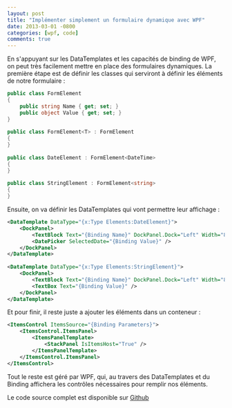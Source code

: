 ```yaml
---
layout: post
title: "Implémenter simplement un formulaire dynamique avec WPF"
date: 2013-03-01 -0800
categories: [wpf, code]
comments: true
---
```


En s'appuyant sur les DataTemplates et les capacités de binding de WPF, on peut très facilement mettre en place des formulaires dynamiques. La première étape est de définir les classes qui serviront à définir les éléments de notre formulaire :

```` csharp
public class FormElement
{
    public string Name { get; set; }
    public object Value { get; set; }
}
 
public class FormElement<T> : FormElement
{ 
}
 
public class DateElement : FormElement<DateTime>
{ 
}
 
public class StringElement : FormElement<string>
{ 
}
````

Ensuite, on va définir les DataTemplates qui vont permettre leur affichage :

```` xml
<DataTemplate DataType="{x:Type Elements:DateElement}">
    <DockPanel>
        <TextBlock Text="{Binding Name}" DockPanel.Dock="Left" Width="80"/>
        <DatePicker SelectedDate="{Binding Value}" />
    </DockPanel>
</DataTemplate>
 
<DataTemplate DataType="{x:Type Elements:StringElement}">
    <DockPanel>
        <TextBlock Text="{Binding Name}" DockPanel.Dock="Left" Width="80" />
        <TextBox Text="{Binding Value}" />
    </DockPanel>
</DataTemplate>
````

Et pour finir, il reste juste a ajouter les éléments dans un conteneur :

```` xml
<ItemsControl ItemsSource="{Binding Parameters}">
    <ItemsControl.ItemsPanel>
        <ItemsPanelTemplate>
            <StackPanel IsItemsHost="True" />
        </ItemsPanelTemplate>
    </ItemsControl.ItemsPanel>
</ItemsControl>
````

Tout le reste est géré par WPF, qui, au travers des DataTemplates et du Binding affichera les contrôles nécessaires pour remplir nos éléments.

Le code source complet est disponible sur [Github](https://github.com/mathieubrun/Cogimator.Samples)